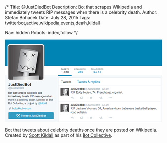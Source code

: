 /*
Title: @JustDiedBot
Description: Bot that scrapes Wikipedia and immediately tweets RIP messages when there is a celebrity death.
Author: Stefan Bohacek
Date: July 28, 2015
Tags: twitterbot,active,wikipedia,events,death,kildall

Nav: hidden
Robots: index,follow
*/

[![](/content/bots/twitterbots/images/JustDiedBot.png)](https://twitter.com/JustDiedBot)


Bot that tweets about celebrity deaths once they are posted on Wikipedia. Created by [Scott Kildall](https://twitter.com/kildall) as part of his [Bot Collective](http://www.botcollective.com/).